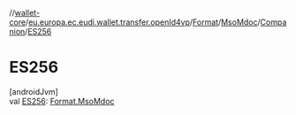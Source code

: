 //[wallet-core](../../../../../index.md)/[eu.europa.ec.eudi.wallet.transfer.openId4vp](../../../index.md)/[Format](../../index.md)/[MsoMdoc](../index.md)/[Companion](index.md)/[ES256](-e-s256.md)

# ES256

[androidJvm]\
val [ES256](-e-s256.md): [Format.MsoMdoc](../index.md)
